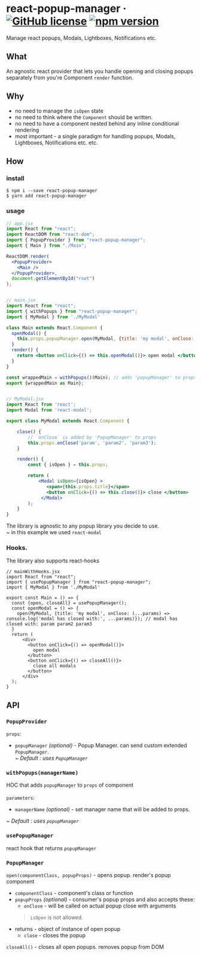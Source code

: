 # react-popup-manager &middot; [![GitHub license](https://img.shields.io/badge/license-MIT-blue.svg)](https://github.com/wix-incubator/typed-locale-keys/blob/master/LICENSE) [![npm version](https://img.shields.io/npm/v/react-popup-manager.svg?style=flat)](https://www.npmjs.com/package/react-popup-manager)

Manage react popups, Modals, Lightboxes, Notifications etc.

## What
An agnostic react provider that lets you handle opening and closing popups separately from you're Component `render` function.

## Why
* no need to manage the `isOpen` state
* no need to think where the `Component` should be written.
* no need to have a component nested behind any inline conditional rendering
* most important -  a single paradigm for handling popups, Modals, Lightboxes, Notifications etc. etc.

## How

### install

```
$ npm i --save react-popup-manager
$ yarn add react-popup-manager
```

### usage

```jsx
// app.jsx
import React from "react";
import ReactDOM from "react-dom";
import { PopupProvider } from "react-popup-manager";
import { Main } from "./Main";

ReactDOM.render(
  <PopupProvider>
    <Main />
  </PopupProvider>,
  document.getElementById("root")
);


// main.jsx
import React from "react";
import { withPopups } from "react-popup-manager";
import { MyModal } from './MyModal'

class Main extends React.Component {
  openModal() {
    this.props.popupManager.open(MyModal, {title: 'my modal', onClose: (...params) => console.log('modal has closed with:', ...params)}); // modal has closed with: param param2 param3
  }
  render() {
    return <button onClick={() => this.openModal()}> open modal </button>;
  }
}

const wrappedMain = withPopups()(Main); // adds 'popupManager' to props
export {wrappedMain as Main};


// MyModal.jsx
import React from 'react';
import Modal from 'react-modal';

export class MyModal extends React.Component {

    close() {
        // `onClose` is added by 'PopupManager' to props
        this.props.onClose('param', 'param2', 'param3');
    }

    render() {
        const { isOpen } = this.props;

        return (
            <Modal isOpen={isOpen} >
               <span>{this.props.title}</span>
               <button onClick={() => this.close()}> close </button>
             </Modal>
        );
    }
}

```

The library is agnostic to any popup library you decide to use.
<br>
~ in this example we used `react-modal`

### Hooks.
The library also supports react-hooks
```
// mainWithHooks.jsx
import React from "react";
import { usePopupManager } from "react-popup-manager";
import { MyModal } from './MyModal'

export const Main = () => {
  const {open, closeAll} = usePopupManager();
  const openModal = () => {
    open(MyModal, {title: 'my modal', onClose: (...params) => console.log('modal has closed with:', ...params)}); // modal has closed with: param param2 param3
  }
  return (
      <div>
        <button onClick={() => openModal()}>
          open modal
        </button>
        <button onClick={() => closeAll()}>
          close all modals
        </button>
      </div>
  );
}

```

## API

### `PopupProvider`
`props`:
* `popupManager` <i>(optional)</i> - Popup Manager. can send custom extended `PopupManager`. <br>
 <i>~ Default : uses `PopupManager`</i>

### `withPopups(managerName)`
HOC that adds `popupManager` to `props` of component
<br><br>
`parameters`:
* `managerName` <i>(optional)</i> - set manager name that will be added to props.

<i>~ Default : uses `popupManager`</i>

### `usePopupManager`
react hook that returns `popupManager`

### `PopupManager`
`open(componentClass, popupProps)` - opens popup. render's popup component
* `componentClass` - component's class or function
* `popupProps` <i>(optional)</i> - consumer's popup props and also accepts these:
    * `onClose` - will be called on actual popup close with arguments
     > `isOpen` is not allowed.
* returns - object of instance of open popup
    * `close` - closes the popup

`closeAll()` - closes all open popups. removes popup from DOM
